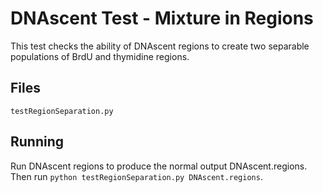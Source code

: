 # DNAscent Test - Mixture in Regions

This test checks the ability of DNAscent regions to create two separable populations of BrdU and thymidine regions.

## Files

`testRegionSeparation.py`

## Running

Run DNAscent regions to produce the normal output DNAscent.regions.  Then run `python testRegionSeparation.py DNAscent.regions`.

